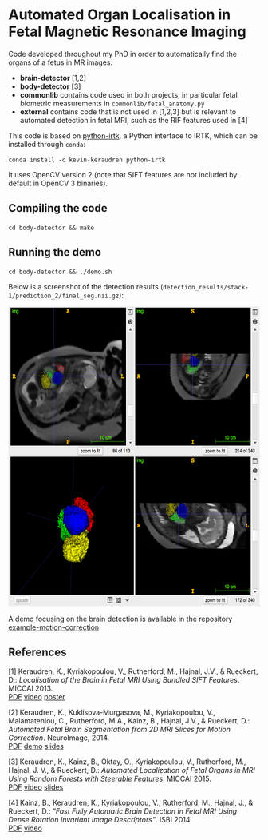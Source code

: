 Automated Organ Localisation in Fetal Magnetic Resonance Imaging
================================================================

Code developed throughout my PhD in order to automatically find the organs of a fetus in MR images:

 - **brain-detector** [1,2]
 - **body-detector** [3]
 - **commonlib** contains code used in both projects, in particular fetal biometric measurements in `commonlib/fetal_anatomy.py`
 - **external** contains code that is not used in [1,2,3] but is relevant to automated detection in fetal MRI, 
 such as the RIF features used in [4] 

This code is based on <a href="https://github.com/BioMedIA/python-irtk">python-irtk</a>, a Python interface to IRTK, which can be installed through `conda`:

    conda install -c kevin-keraudren python-irtk

It uses OpenCV version 2 (note that SIFT features are not included by default in OpenCV 3 binaries).


Compiling the code
------------------

    cd body-detector && make


Running the demo
----------------

    cd body-detector && ./demo.sh

Below is a screenshot of the detection results (`detection_results/stack-1/prediction_2/final_seg.nii.gz`):      

<img src="body-detector/img/screenshot.png"  height="600">  

A demo focusing on the brain detection is available in the repository [example-motion-correction](https://github.com/kevin-keraudren/example-motion-correction).


References
----------

[1] Keraudren, K.,  Kyriakopoulou, V., Rutherford, M., Hajnal, J.V., &
Rueckert, D.: 
<i>Localisation of the Brain in Fetal MRI Using Bundled SIFT
Features</i>. MICCAI 2013.      
<a href="http://www.doc.ic.ac.uk/~kpk09/publications/MICCAI-2013.pdf">PDF</a> 
<a href="https://youtu.be/WdGEb7snJak">video</a>
  <a href="http://www.doc.ic.ac.uk/~kpk09/publications/MICCAI-2013_poster.pdf">poster</a>

[2] Keraudren, K., Kuklisova-Murgasova, M., Kyriakopoulou, V., Malamateniou, C.,
Rutherford, M.A., Kainz, B., Hajnal, J.V., & Rueckert, D.: 
<i>Automated Fetal Brain Segmentation from 2D MRI Slices for Motion Correction</i>.
NeuroImage, 2014.      
  <a href="http://www.doc.ic.ac.uk/~kpk09/publications/NeuroImage-2014.pdf">PDF</a>
  <a href="https://github.com/kevin-keraudren/example-motion-correction">demo</a>
  <a href="https://fr.slideshare.net/kevinkeraudren/presentation-31815788">slides</a>

[3] Keraudren, K., Kainz, B., Oktay, O., Kyriakopoulou, V., Rutherford,
M., Hajnal, J. V., & Rueckert, D.: 
<i>Automated Localization of Fetal Organs
in MRI Using Random Forests with Steerable Features</i>. MICCAI 2015.      
<a href="http://www.doc.ic.ac.uk/~kpk09/publications/MICCAI-2015.pdf">PDF</a>
  <a href="https://youtu.be/LUK3NpPNe0k">video</a>
  <a href="http://www.slideshare.net/kevinkeraudren/pydata-london-2015">slides</a>
  
[4] Kainz, B., Keraudren, K., Kyriakopoulou, V., Rutherford, M., Hajnal, J.,
& Rueckert, D.: <i>"Fast Fully Automatic Brain Detection in Fetal MRI
Using Dense Rotation Invariant Image Descriptors"</i>. ISBI 2014.     
<a href="http://www.doc.ic.ac.uk/~kpk09/publications/ISBI_Kainz2014.pdf">PDF</a>
<a href="https://youtu.be/Xhu4k5-R6FM">video</a>
